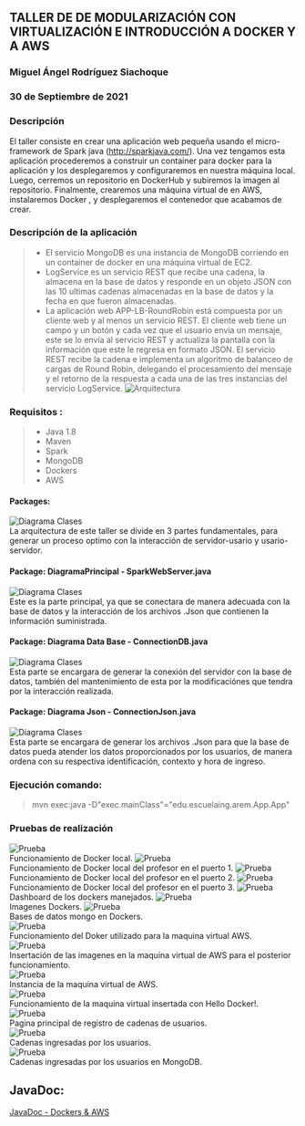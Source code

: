 ## TALLER DE DE MODULARIZACIÓN CON VIRTUALIZACIÓN E INTRODUCCIÓN A DOCKER Y A AWS
### Miguel Ángel Rodríguez Siachoque
### 30 de Septiembre de 2021

### Descripción
El taller consiste en crear una aplicación web pequeña usando el micro-framework de Spark java (http://sparkjava.com/). Una vez tengamos esta aplicación procederemos a construir un container para docker para la aplicación y los desplegaremos y configuraremos en nuestra máquina local. Luego, cerremos un repositorio en DockerHub y subiremos la imagen al repositorio. Finalmente, crearemos una máquina virtual de en AWS, instalaremos Docker , y desplegaremos el contenedor que acabamos de crear.

### Descripción de la aplicación
> - El servicio MongoDB es una instancia de MongoDB corriendo en un container de docker en una máquina virtual de EC2.
> - LogService es un servicio REST que recibe una cadena, la almacena en la base de datos y responde en un objeto JSON con las 10 ultimas cadenas almacenadas en la base de datos y la fecha en que fueron almacenadas.
> - La aplicación web APP-LB-RoundRobin está compuesta por un cliente web y al menos un servicio REST. El cliente web tiene un campo y un botón y cada vez que el usuario envía un mensaje, este se lo envía al servicio REST y actualiza la pantalla con la información que este le regresa en formato JSON. El servicio REST recibe la cadena e implementa un algoritmo de balanceo de cargas de Round Robin, delegando el procesamiento del mensaje y el retorno de la respuesta a cada una de las tres instancias del servicio LogService.
![Arquitectura](Images/Arquitectura.jpg)<br>

### Requisitos :
> - Java 1.8
> - Maven 
> - Spark
> - MongoDB
> - Dockers
> - AWS

#### Packages:
![Diagrama Clases](Images/DiagramaPackages.jpg)<br>
La arquitectura de este taller se divide en 3 partes fundamentales, para generar un proceso optimo con la interacción de servidor-usario y usario-servidor.
#### Package: DiagramaPrincipal - SparkWebServer.java
![Diagrama Clases](Images/DiagramaPrincipal.jpg)<br>
Este es la parte principal, ya que se conectara de manera adecuada con la base de datos y la interacción de los archivos .Json que contienen la información suministrada.
#### Package: Diagrama Data Base - ConnectionDB.java
![Diagrama Clases](Images/DiagramaDB.jpg)<br>
Esta parte se encargara de generar la conexión del servidor con la base de datos, también del mantenimiento de esta por la modificaciónes que tendra por la interacción realizada.
#### Package: Diagrama Json - ConnectionJson.java
![Diagrama Clases](Images/DiagramaJson.jpg)<br>
Esta parte se encargara de generar los archivos .Json para que la base de datos pueda atender los datos proporcionados por los usuarios, de manera ordena con su respectiva identificación, contexto y hora de ingreso.

### Ejecución comando:
> mvn exec:java -D"exec.mainClass"="edu.escuelaing.arem.App.App" 

### Pruebas de realización
![Prueba](Images/1Prueba.jpg)<br>
Funcionamiento de Docker local.
![Prueba](Images/2Prueba.jpg)<br>
Funcionamiento de Docker local del profesor en el puerto 1.
![Prueba](Images/3Prueba.jpg)<br>
Funcionamiento de Docker local del profesor en el puerto 2.
![Prueba](Images/4Prueba.jpg)<br>
Funcionamiento de Docker local del profesor en el puerto 3.
![Prueba](Images/5Prueba.jpg)<br>
Dashboard de los dockers manejados.
![Prueba](Images/6Prueba.jpg)<br>
Imagenes Dockers.
![Prueba](Images/7Prueba.jpg)<br>
Bases de datos mongo en Dockers.<br>
![Prueba](Images/8Prueba.jpg)<br>
Funcionamiento del Doker utilizado para la maquina virtual AWS.<br>
![Prueba](Images/9Prueba.jpg)<br>
Insertación de las imagenes en la maquina virtual de AWS para el posterior funcionamiento.<br>
![Prueba](Images/10Prueba.jpg)<br>
Instancia de la maquina virtual de AWS.<br>
![Prueba](Images/11Prueba.jpg)<br>
Funcionamiento de la maquina virtual insertada con Hello Docker!.<br>
![Prueba](Images/12Prueba.jpg)<br>
Pagina principal de registro de cadenas de usuarios.<br>
![Prueba](Images/13Prueba.jpg)<br>
Cadenas ingresadas por los usuarios.<br>
![Prueba](Images/14Prueba.jpg)<br>
Cadenas ingresadas por los usuarios en MongoDB.<br>





## JavaDoc:
[JavaDoc - Dockers & AWS](JavaDocs/index.html)